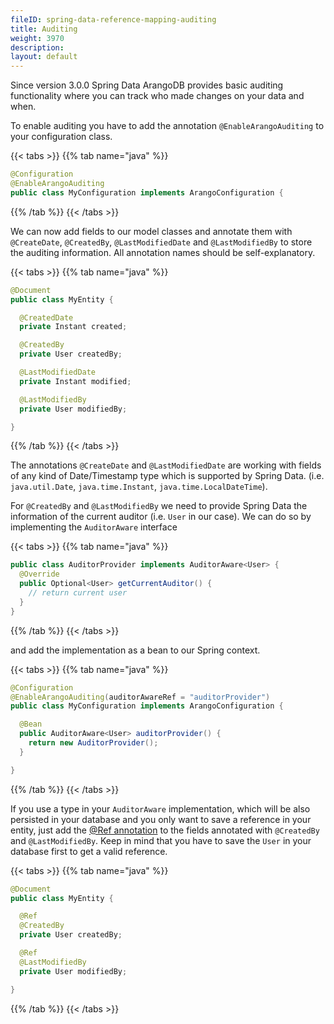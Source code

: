 ```yaml
---
fileID: spring-data-reference-mapping-auditing
title: Auditing
weight: 3970
description: 
layout: default
---
```

Since version 3.0.0 Spring Data ArangoDB provides basic auditing functionality where you can track who made changes on your data and when.

To enable auditing you have to add the annotation `@EnableArangoAuditing` to your configuration class.

{{< tabs >}}
{{% tab name="java" %}}
```java
@Configuration
@EnableArangoAuditing
public class MyConfiguration implements ArangoConfiguration {
```
{{% /tab %}}
{{< /tabs >}}

We can now add fields to our model classes and annotate them with `@CreateDate`, `@CreatedBy`, `@LastModifiedDate` and `@LastModifiedBy` to store the auditing information. All annotation names should be self-explanatory.

{{< tabs >}}
{{% tab name="java" %}}
```java
@Document
public class MyEntity {

  @CreatedDate
  private Instant created;

  @CreatedBy
  private User createdBy;

  @LastModifiedDate
  private Instant modified;

  @LastModifiedBy
  private User modifiedBy;

}
```
{{% /tab %}}
{{< /tabs >}}

The annotations `@CreateDate` and `@LastModifiedDate` are working with fields of any kind of Date/Timestamp type which is supported by Spring Data. (i.e. `java.util.Date`, `java.time.Instant`, `java.time.LocalDateTime`).

For `@CreatedBy` and `@LastModifiedBy` we need to provide Spring Data the information of the current auditor (i.e. `User` in our case). We can do so by implementing the `AuditorAware` interface

{{< tabs >}}
{{% tab name="java" %}}
```java
public class AuditorProvider implements AuditorAware<User> {
  @Override
  public Optional<User> getCurrentAuditor() {
    // return current user
  }
}
```
{{% /tab %}}
{{< /tabs >}}

and add the implementation as a bean to our Spring context.

{{< tabs >}}
{{% tab name="java" %}}
```java
@Configuration
@EnableArangoAuditing(auditorAwareRef = "auditorProvider")
public class MyConfiguration implements ArangoConfiguration {

  @Bean
  public AuditorAware<User> auditorProvider() {
    return new AuditorProvider();
  }

}
```
{{% /tab %}}
{{< /tabs >}}

If you use a type in your `AuditorAware` implementation, which will be also persisted in your database and you only want to save a reference in your entity, just add the [@Ref annotation](spring-data-reference-mapping-reference) to the fields annotated with `@CreatedBy` and `@LastModifiedBy`. Keep in mind that you have to save the `User` in your database first to get a valid reference.

{{< tabs >}}
{{% tab name="java" %}}
```java
@Document
public class MyEntity {

  @Ref
  @CreatedBy
  private User createdBy;

  @Ref
  @LastModifiedBy
  private User modifiedBy;

}
```
{{% /tab %}}
{{< /tabs >}}
